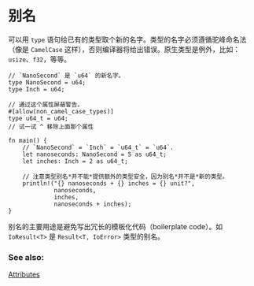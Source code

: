 # 别名

可以用 `type` 语句给已有的类型取个新的名字。类型的名字必须遵循驼峰命名法（像是
 `CamelCase` 这样），否则编译器将给出错误。原生类型是例外，比如：
 `usize`、`f32`，等等。

```rust,editable
// `NanoSecond` 是 `u64` 的新名字。
type NanoSecond = u64;
type Inch = u64;

// 通过这个属性屏蔽警告。
#[allow(non_camel_case_types)]
type u64_t = u64;
// 试一试 ^ 移除上面那个属性

fn main() {
    // `NanoSecond` = `Inch` = `u64_t` = `u64`.
    let nanoseconds: NanoSecond = 5 as u64_t;
    let inches: Inch = 2 as u64_t;

    // 注意类型别名*并不能*提供额外的类型安全，因为别名*并不是*新的类型。
    println!("{} nanoseconds + {} inches = {} unit?",
             nanoseconds,
             inches,
             nanoseconds + inches);
}
```

别名的主要用途是避免写出冗长的模板化代码（boilerplate code）。如 `IoResult<T>`
 是 `Result<T, IoError>` 类型的别名。

### See also:

[Attributes](../attribute.md)

